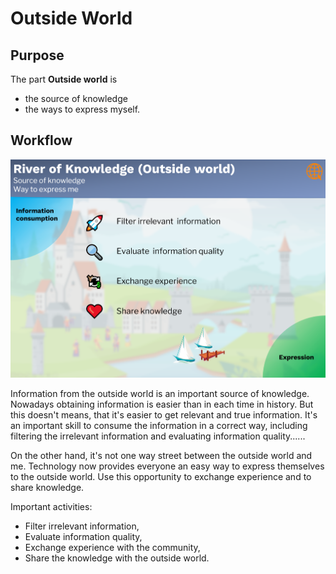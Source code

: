 # Outside World

## Purpose

The part **Outside world** is

- the source of knowledge 
- the ways to express myself. 

## Workflow

![image-20220814181707401](images/image-20220814181707401.png)

Information from the outside world is an important source of knowledge. Nowadays obtaining information is easier than in each time in history.  But this doesn't means, that it's easier to get relevant and true information. It's an important skill to consume the information in a correct way, including filtering the irrelevant information and evaluating information quality...... 

On the other hand, it's not one way street between the outside world and me. Technology now provides everyone an easy way to express themselves to the outside world. Use this opportunity to exchange experience and to share knowledge. 

Important activities:

- Filter irrelevant information,
- Evaluate information quality,
- Exchange experience with the community, 
- Share the knowledge with the outside world.

